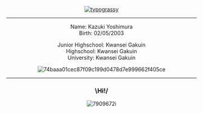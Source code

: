 <div align='center'>

[![typograssy](https://typograssy.deno.dev/api?text=CAMP!%20COMPUTER!%20ANIME!20)](https://github.com/kawarimidoll/typograssy)

<hr>

Name: Kazuki Yoshimura\
Birth: 02/05/2003

Junior Highschool: Kwansei Gakuin\
Highschool: Kwansei Gakuin\
University: Kwansei Gakuin

![74baaa01cec87f09c199d0478d7e999662f405ce](https://github.com/KazukiYoshi/KazukiYoshi/assets/169992809/8968d400-296f-4287-b1d5-d685e0b773a5)
 
<hr>


### \Hi!/

![7909672i](https://github.com/KazukiYoshi/KazukiYoshi/assets/169992809/6d344376-920d-45fc-91e1-2a03cfa87c5b)
